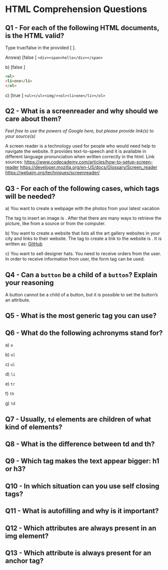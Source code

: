 # HTML Comprehension Questions

## Q1 - For each of the following HTML documents, is the HTML valid?

Type true/false in the provided [ ].

Answa) [false ] `<div><span>hello</div></span>`

b) [false ]

```html
<ul>
<li>one</li>
</ol>
```

c) [true ] `<ul></ul><img/><ol><li>one</li></ol>`

## Q2 - What is a screenreader and why should we care about them?

_Feel free to use the powers of Google here, but please provide link(s) to your source(s)_

A screen reader is a technology used for people who would need help to navigate the website. It provides text-to-speech and it is available in different language pronunciation when written correctly in the html. 
Link sources: https://www.codecademy.com/articles/how-to-setup-screen-reader
https://developer.mozilla.org/en-US/docs/Glossary/Screen_reader
https://webaim.org/techniques/screenreader/


## Q3 - For each of the following cases, which tags will be needed?

a) You want to create a webpage with the photos from your latest vacation

The tag to insert an image is <img>. After that there are many ways to retrieve the picture, like from a source or from the computer.


b) You want to create a website that lists all the art gallery websites in your city and links to their website.
The tag to create a link to the website is <a>. It is written as: <a href="https://github.com">GitHub</a>

c) You want to sell designer hats. You need to receive orders from the user.
In order to receive information from user, the form tag can be used.

## Q4 - Can a `button` be a child of a `button`? Explain your reasoning
A button cannot be a child of a button, but it is possible to set the button’s an attribute. 
## Q5 - What is the most generic tag you can use?

## Q6 - What do the following achronyms stand for?

a) `a`

b) `ol`

c) `ul`

d) `li`

e) `tr`

f) `th`

g) `td`

## Q7 - Usually, `td` elements are children of what kind of elements?

## Q8 - What is the difference between td and th?

## Q9 - Which tag makes the text appear bigger: h1 or h3?

## Q10 - In which situation can you use self closing tags?

## Q11 - What is autofilling and why is it important?

## Q12 - Which attributes are always present in an img element?

## Q13 - Which attribute is always present for an anchor tag?
